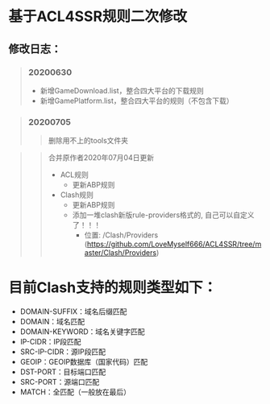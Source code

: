 # 基于ACL4SSR规则二次修改


## 修改日志：
>### 20200630
>* 新增GameDownload.list，整合四大平台的下载规则
>* 新增GamePlatform.list，整合四大平台的规则（不包含下载）

>### 20200705
>>删除用不上的tools文件夹

>>合并原作者2020年07月04日更新
>>* ACL规则
>>   * 更新ABP规则
>>* Clash规则
>>   * 更新ABP规则
>>   * 添加一堆clash新版rule-providers格式的, 自己可以自定义了！！！
>>     * 位置: /Clash/Providers (https://github.com/LoveMyself666/ACL4SSR/tree/master/Clash/Providers) 



# 目前Clash支持的规则类型如下：
* DOMAIN-SUFFIX：域名后缀匹配
* DOMAIN：域名匹配
* DOMAIN-KEYWORD：域名关键字匹配
* IP-CIDR：IP段匹配
* SRC-IP-CIDR：源IP段匹配
* GEOIP：GEOIP数据库（国家代码）匹配
* DST-PORT：目标端口匹配
* SRC-PORT：源端口匹配
* MATCH：全匹配（一般放在最后）
